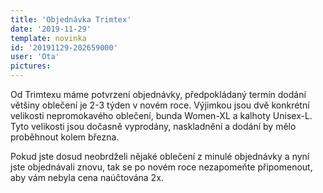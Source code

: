 ```yaml
---
title: 'Objednávka Trimtex'
date: '2019-11-29'
template: novinka
id: '20191129-202659000'
user: 'Ota'
pictures:
---
```

Od Trimtexu máme potvrzení objednávky, předpokládaný termín dodání většiny oblečení je 2-3 týden v novém roce. Výjimkou jsou dvě konkrétní velikosti nepromokavého oblečení, bunda Women-XL a kalhoty Unisex-L. Tyto velikosti jsou dočasně vyprodány, naskladnění a dodání by mělo proběhnout kolem března.

Pokud jste dosud neobrdželi nějaké oblečení z minulé objednávky a nyní jste objednávali znovu, tak se po novém roce nezapomeňte připomenout, aby vám nebyla cena naúčtována 2x. 
